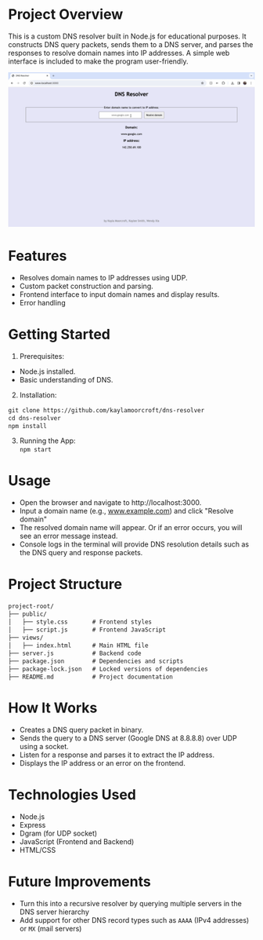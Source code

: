 # Project Overview
This is a custom DNS resolver built in Node.js for educational purposes. It constructs DNS query packets, sends them to a DNS server, and parses the responses to resolve domain names into IP addresses. A simple web interface is included to make the program user-friendly.

![image of web app](./cover-image.png)

# Features
- Resolves domain names to IP addresses using UDP.
- Custom packet construction and parsing.
- Frontend interface to input domain names and display results.
- Error handling

# Getting Started
1. Prerequisites:  
- Node.js installed.
- Basic understanding of DNS.
2. Installation:
```
git clone https://github.com/kaylamoorcroft/dns-resolver
cd dns-resolver
npm install
```
3. Running the App:  
`npm start`

# Usage
- Open the browser and navigate to http://localhost:3000.
- Input a domain name (e.g., www.example.com) and click "Resolve domain"
- The resolved domain name will appear. Or if an error occurs, you will see an error message instead.
- Console logs in the terminal will provide DNS resolution details such as the DNS query and response packets.

# Project Structure
```
project-root/  
├── public/  
│   ├── style.css       # Frontend styles  
│   ├── script.js       # Frontend JavaScript  
├── views/  
│   ├── index.html      # Main HTML file  
├── server.js           # Backend code  
├── package.json        # Dependencies and scripts  
├── package-lock.json   # Locked versions of dependencies  
├── README.md           # Project documentation
```

# How It Works
- Creates a DNS query packet in binary.
- Sends the query to a DNS server (Google DNS at 8.8.8.8) over UDP using a socket.
- Listen for a response and parses it to extract the IP address.
- Displays the IP address or an error on the frontend.

# Technologies Used
- Node.js
- Express
- Dgram (for UDP socket)
- JavaScript (Frontend and Backend)
- HTML/CSS

# Future Improvements
- Turn this into a recursive resolver by querying multiple servers in the DNS server hierarchy
- Add support for other DNS record types such as `AAAA` (IPv4 addresses) or `MX` (mail servers)
